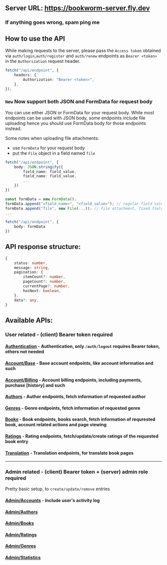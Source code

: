 ## Server URL: https://bookworm-server.fly.dev

### If anything goes wrong, spam ping me

## How to use the API

While making requests to the server, please pass the `Access token` obtained via `auth/login`,`auth/register` and `auth/renew` endpoints as `Bearer <token>` in the `Authorization` request header.

```ts
fetch("/api/endpoint", {
	headers: {
		Authorization: "Bearer <token>",
	},
});
```

### `New` Now support both JSON and FormData for request body

You can use either JSON or FormData for your request body. While most endpoints can be used with JSON body, some endpoints include file uploading hence you should use FormData body for those endpoints instead.

Some notes when uploading file attachments:

-   use `FormData` for your request body
-   put the `File` object in a field named `file`

```ts
fetch("/api/endpoint", {
    body: JSON.stringify({
        field_name: field_value,
        field_name: field_value,
        ...
    })
})
```

```ts
const formData = new FormData();
formData.append("<field_name>", "<field_value>"); // regular field value
formData.append("file", new File(...)); // file attachment, fixed field name "file"
...

fetch("/api/endpoint", {
    body: formData
})
```

## API response structure:

```ts
{
    status: number,
    message: string,
    pagination: {
        itemCount?: number,
        pageCount?: number,
        currentPage?: number,
        hasNext: boolean,
    },
    data?: any,
}
```

## Available APIs:

### User related - (client) Bearer token required

#### [Authentication](docs/API.Authentication.md) - Authentication, only `/auth/logout` requires Bearer token, others not needed

#### [Account/Base](docs/API.Account.md) - Base account endpoints, like account information and such

#### [Account/Billing](docs/API.Account.Billing.md) - Account billing endpoints, including payments, purchase [history] and such

#### [Authors](docs/API.Authors.md) - Author endpoints, fetch information of requested author

#### [Genres](docs/API.Genres.md) - Genre endpoints, fetch information of requested genre

#### [Books](docs/API.Books.md) - Book endpoints, books search, fetch information of requrested book, account related actions and page viewing

#### [Ratings](docs/API.Rating.md) - Rating endpoints, fetch/update/create ratings of the requested book entry

#### [Translation](docs/API.Translate.md) - Translation endpoints, for translate book pages

<hr>

### Admin related - (client) Bearer token + (server) admin role required

Pretty basic setup, to `create/update/remove` entries

#### [Admin/Accounts](docs/admin/API.Admin.Accounts.md) - Include user's activity log

#### [Admin/Authors](docs/admin/API.Admin.Authors.md)

#### [Admin/Books](docs/admin/API.Admin.Books.md)

#### [Admin/Ratings](docs/admin/API.Admin.Ratings.md)

#### [Admin/Genres](docs/admin/API.Admin.Genres.md)

#### [Admin/Statistics](docs/admin/API.Admin.Statistics.md)
